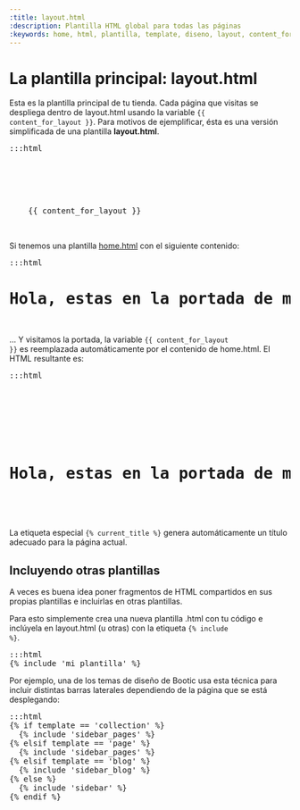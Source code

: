 ```yaml
---
:title: layout.html
:description: Plantilla HTML global para todas las páginas
:keywords: home, html, plantilla, template, diseno, layout, content_for_layout, shop, css, master, favicon, include, stylesheet_tag, javascript_tag, current_title
---
```


# La plantilla principal: layout.html

Esta es la plantilla principal de tu tienda. Cada página que visitas se despliega dentro de layout.html usando la variable <code>{{ content_for_layout }}</code>. Para motivos de ejemplificar, ésta es una versión simplificada de una plantilla **layout.html**.

<pre>:::html
<html>
  <head>
    <title>{% current_title %} - {{ shop.name }}</title>
    <meta name="description" content="{{ shop.description }}">
  </head>
  <body>
    {{ content_for_layout }}
  </body>
</html>
</pre>

Si tenemos una plantilla [home.html](/es/themes/home) con el siguiente contenido:

<pre>:::html
<h1>Hola, estas en la portada de mi sitio!</h1>
</pre>

... Y visitamos la portada, la variable <code>{{ content_for_layout }}</code> es reemplazada autom&aacute;ticamente por el contenido de home.html. El HTML resultante es:

<pre>:::html
  <html>
    <head>
      <title>Descripción de la tienda - Mi tienda</title>
      <meta name="description" content="Descripción de la tienda">
    </head>
    <body>
      <h1>Hola, estas en la portada de mi sitio!</h1>
    </body>
  </html>
</pre>

<div class="tip">
  La etiqueta especial <code>{% current_title %}</code> genera automáticamente un título adecuado para la página actual.
</div>

## Incluyendo otras plantillas

A veces es buena idea poner fragmentos de HTML compartidos en sus propias plantillas e incluirlas en otras plantillas.

Para esto simplemente crea una nueva plantilla .html con tu código e inclúyela en layout.html (u otras) con la etiqueta <code>{% include %}</code>.

<pre>:::html
{% include 'mi_plantilla' %}
</pre>

Por ejemplo, una de los temas de diseño de Bootic usa esta técnica para incluir distintas barras laterales dependiendo de la página que se está desplegando:

<pre>:::html
{% if template == 'collection' %}
  {% include 'sidebar_pages' %}
{% elsif template == 'page' %}
  {% include 'sidebar_pages' %}
{% elsif template == 'blog' %}
  {% include 'sidebar_blog' %}
{% else %}
  {% include 'sidebar' %}
{% endif %}
</pre>
